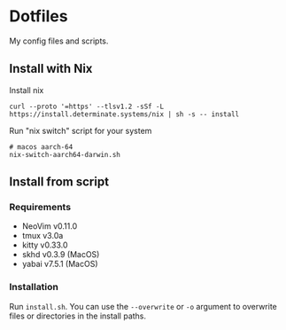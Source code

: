 # Dotfiles #
My config files and scripts.

## Install with Nix ##

Install nix
```
curl --proto '=https' --tlsv1.2 -sSf -L https://install.determinate.systems/nix | sh -s -- install
```

Run "nix switch" script for your system
```
# macos aarch-64
nix-switch-aarch64-darwin.sh
```

## Install from script ##

### Requirements ###
* NeoVim v0.11.0
* tmux v3.0a
* kitty v0.33.0
* skhd v0.3.9 (MacOS)
* yabai v7.5.1 (MacOS)

### Installation ###
Run `install.sh`. You can use the `--overwrite` or `-o` argument to overwrite files or directories in the install paths.
